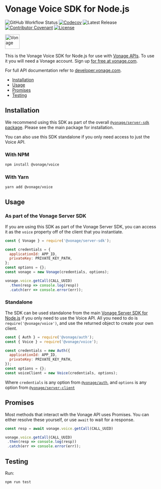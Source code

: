 # Vonage Voice SDK for Node.js


![GitHub Workflow Status](https://img.shields.io/github/actions/workflow/status/vonage/vonage-node-sdk/ci.yml?branch=3.x) [![Codecov](https://img.shields.io/codecov/c/github/vonage/vonage-node-sdk?label=Codecov&logo=codecov&style=flat-square)](https://codecov.io/gh/Vonage/vonage-server-sdk) ![Latest Release](https://img.shields.io/npm/v/@vonage/voice?label=%40vonage%2Fvoice&style=flat-square) [![Contributor Covenant](https://img.shields.io/badge/Contributor%20Covenant-v2.0%20adopted-ff69b4.svg?style=flat-square)](../../CODE_OF_CONDUCT.md) [![License](https://img.shields.io/npm/l/@vonage/accounts?label=License&style=flat-square)][license]


<img src="https://developer.nexmo.com/images/logos/vbc-logo.svg" height="48px" alt="Vonage" />

This is the Vonage Voice SDK for Node.js for use with [Vonage APIs](https://www.vonage.com/). To use it you will need a Vonage account. Sign up [for free at vonage.com][signup].

For full API documentation refer to [developer.vonage.com](https://developer.vonage.com/).

* [Installation](#installation)
* [Usage](#usage)
* [Promises](#promises)
* [Testing](#testing)

## Installation

We recommend using this SDK as part of the overall [`@vonage/server-sdk` package](https://github.com/vonage/vonage-node-sdk). Please see the main package for installation.

You can also use this SDK standalone if you only need access to just the Voice API.

### With NPM

```bash
npm install @vonage/voice
```

### With Yarn

```bash
yarn add @vonage/voice
```

## Usage

### As part of the Vonage Server SDK

If you are using this SDK as part of the Vonage Server SDK, you can access it as the `voice` property off of the client that you instantiate.

```js
const { Vonage } = require('@vonage/server-sdk');

const credentials = {
  applicationId: APP_ID,
  privateKey: PRIVATE_KEY_PATH,
};
const options = {};
const vonage = new Vonage(credentials, options);

vonage.voice.getCall(CALL_UUID)
  .then(resp => console.log(resp))
  .catch(err => console.error(err));
```

### Standalone

The SDK can be used standalone from the main [Vonage Server SDK for Node.js](https://github.com/vonage/vonage-node-sdk) if you only need to use the Voice API. All you need to do is `require('@vonage/voice')`, and use the returned object to create your own client.

```js
const { Auth } = require('@vonage/auth');
const { Voice } = require('@vonage/voice');

const credentials = new Auth({
  applicationId: APP_ID,
  privateKey: PRIVATE_KEY_PATH,
});
const options = {};
const voiceClient = new Voice(credentials, options);
```

Where `credentials` is any option from [`@vonage/auth`](https://github.com/Vonage/vonage-node-sdk/blob/3.x/packages/auth/README.md#options), and `options` is any option from [`@vonage/server-client`](https://github.com/Vonage/vonage-node-sdk/blob/3.x/packages/server-client/README.md#options)

## Promises

Most methods that interact with the Vonage API uses Promises. You can either resolve these yourself, or use `await` to wait for a response.

```js
const resp = await vonage.voice.getCall(CALL_UUID)

vonage.voice.getCall(CALL_UUID)
 .then(resp => console.log(resp))
 .catch(err => console.error(err));
```

## Testing

Run:

```bash
npm run test
```

[signup]: https://dashboard.nexmo.com/sign-up?utm_source=DEV_REL&utm_medium=github&utm_campaign=node-server-sdk
[license]: ../../LICENSE.txt
